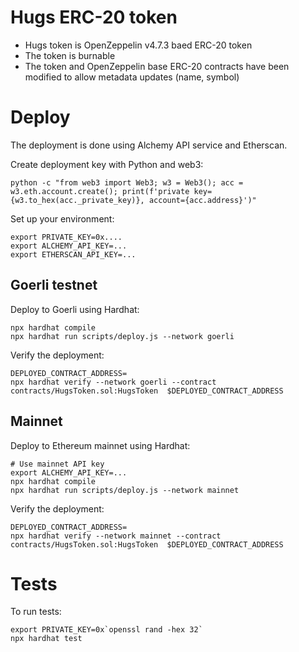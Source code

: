# Hugs ERC-20 token

- Hugs token is OpenZeppelin v4.7.3 baed ERC-20 token
- The token is burnable
- The token and OpenZeppelin base ERC-20 contracts have been modified to allow metadata updates (name, symbol) 

# Deploy

The deployment is done using Alchemy API service and Etherscan.

Create deployment key with Python and web3:

```shell
python -c "from web3 import Web3; w3 = Web3(); acc = w3.eth.account.create(); print(f'private key={w3.to_hex(acc._private_key)}, account={acc.address}')"
```

Set up your environment:

```shell
export PRIVATE_KEY=0x....
export ALCHEMY_API_KEY=...
export ETHERSCAN_API_KEY=...
```

## Goerli testnet

Deploy to Goerli using Hardhat:

```
npx hardhat compile
npx hardhat run scripts/deploy.js --network goerli
```

Verify the deployment:

```shell
DEPLOYED_CONTRACT_ADDRESS=
npx hardhat verify --network goerli --contract contracts/HugsToken.sol:HugsToken  $DEPLOYED_CONTRACT_ADDRESS
```

## Mainnet

Deploy to Ethereum mainnet using Hardhat:

```
# Use mainnet API key
export ALCHEMY_API_KEY=...
npx hardhat compile
npx hardhat run scripts/deploy.js --network mainnet
```

Verify the deployment:

```shell
DEPLOYED_CONTRACT_ADDRESS=
npx hardhat verify --network mainnet --contract contracts/HugsToken.sol:HugsToken  $DEPLOYED_CONTRACT_ADDRESS
```

# Tests

To run tests:

```shell
export PRIVATE_KEY=0x`openssl rand -hex 32`
npx hardhat test
```